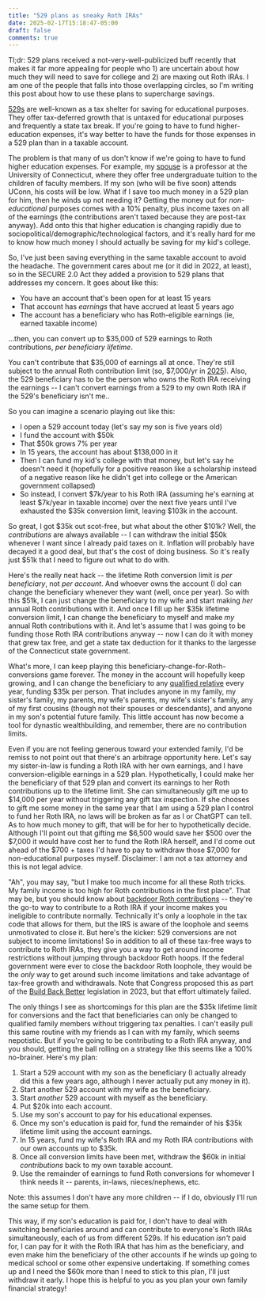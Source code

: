 ```yaml
---
title: "529 plans as sneaky Roth IRAs"
date: 2025-02-17T15:18:47-05:00
draft: false
comments: true
---
```


Tl;dr: 529 plans received a not-very-well-publicized buff recently that makes it far more appealing for people who 1) are uncertain about how much they will need to save for college and 2) are maxing out Roth IRAs. I am one of the people that falls into those overlapping circles, so I'm writing this post about how to use these plans to supercharge savings.

[529s](https://en.wikipedia.org/wiki/529_plan)  are well-known as a tax shelter for saving for educational purposes. They offer tax-deferred growth that is untaxed for educational purposes and frequently a state tax break. If you're going to have to fund higher-education expenses, it's way better to have the funds for those expenses in a 529 plan than in a taxable account.

The problem is that many of us don't know if we're going to have to fund higher education expenses. For example, my [spouse](https://www.kylieanglin.com) is a professor at the University of Connecticut, where they offer free undergraduate tuition to the children of faculty members. If my son (who will be five soon) attends UConn, his costs will be low. What if I save too much money in a 529 plan for him, then he winds up not needing it? Getting the money out for _non-educational_ purposes comes with a 10% penalty, plus income taxes on all of the earnings (the contributions aren't taxed because they are post-tax anyway). Add onto this that higher education is changing rapidly due to sociopolitical/demographic/technological factors, and it's really hard for me to know how much money I should actually be saving for my kid's college.

So, I've just been saving everything in the same taxable account to avoid the headache. The government cares about me (or it did in 2022, at least), so in the SECURE 2.0 Act they added a provision to 529 plans that addresses my concern. It goes about like this:

- You have an account that's been open for at least 15 years
- That account has _earnings_ that have accrued at least 5 years ago
- The account has a beneficiary who has Roth-eligible earnings (ie, earned taxable income)

...then, you can convert up to $35,000 of 529 earnings to Roth contributions, _per beneficiary lifetime_. 

You can't contribute that $35,000 of earnings all at once. They're still subject to the annual Roth contribution limit (so, $7,000/yr in [2025](https://www.schwab.com/ira/roth-ira/contribution-limits#:~:text=The%20maximum%20total%20annual%20contribution,re%20age%2050%20or%20older.)). Also, the 529 beneficiary has to be the person who owns the Roth IRA receiving the earnings -- I can't convert earnings from a 529 to my own Roth IRA if the 529's beneficiary isn't me..

So you can imagine a scenario playing out like this:
- I open a 529 account today (let's say my son is five years old)
- I fund the account with $50k
- That $50k grows 7% per year
- In 15 years, the account has about $138,000 in it
- Then I can fund my kid's college with that money, but let's say he doesn't need it (hopefully for a positive reason like a scholarship instead of a negative reason like he didn't get into college or the American government collapsed)
- So instead, I convert $7k/year to his Roth IRA (assuming he's earning at least $7k/year in taxable income) over the next five years until I've exhausted the $35k conversion limit, leaving $103k in the account.

So great, I got $35k out scot-free, but what about the other $101k? Well, the _contributions_ are always available -- I can withdraw the initial $50k whenever I want since I already paid taxes on it. Inflation will probably have decayed it a good deal, but that's the cost of doing business. So it's really just $51k that I need to figure out what to do with.

Here's the really neat hack -- the lifetime Roth conversion limit is _per beneficiary_, not _per account_. And whoever owns the account (I do) can change the beneficiary whenever they want (well, once per year). So with this $51k, I can just change the beneficiary to my wife and start making _her_ annual Roth contributions with it. And once I fill up her $35k lifetime conversion limit, I can change the beneficiary to myself and make _my_ annual Roth contributions with it. And let's assume that I was going to be funding those Roth IRA contributions anyway -- now I can do it with money that grew tax free, and get a state tax deduction for it thanks to the largesse of the Connecticut state government.

What's more, I can keep playing this beneficiary-change-for-Roth-conversions game forever. The money in the account will hopefully keep growing, and I can change the beneficiary to any [qualified relative](https://www.hartfordfunds.com/products/smart529/529-beneficiary.html) every year, funding $35k per person. That includes anyone in my family, my sister's family, my parents, my wife's parents, my wife's sister's family, any of my first cousins (though not their spouses or descendants), and anyone in my son's potential future family. This little account has now become a tool for dynastic wealthbuilding, and remember, there are no contribution limits.

Even if you are not feeling generous toward your extended family, I'd be remiss to not point out that there's an arbitrage opportunity here. Let's say my sister-in-law is funding a Roth IRA with her own earnings, and I have conversion-eligible earnings in a 529 plan. Hypothetically, I could make her the beneficiary of that 529 plan and convert its earnings to her Roth contributions up to the lifetime limit. She can simultaneously gift me up to $14,000 per year without triggering any gift tax inspection. If she chooses to gift me some money in the same year that I am using a 529 plan I control to fund her Roth IRA, no laws will be broken as far as I or ChatGPT can tell. As to how much money to gift, that will be for her to hypothetically decide. Although I'll point out that gifting me $6,500 would save her $500 over the $7,000 it would have cost her to fund the Roth IRA herself, and I'd come out ahead of the $700 + taxes I'd have to pay to withdraw those $7,000 for non-educational purposes myself. Disclaimer: I am not a tax attorney and this is not legal advice.

"Ah", you may say, "but I make too much income for all these Roth tricks. My family income is too high for Roth contributions in the first place". That may be, but you should know about [backdoor Roth contributions](https://www.google.com/search?rls=en&q=backdoor+roth+contributions&ie=UTF-8&oe=UTF-8) -- they're the go-to way to contribute to a Roth IRA if your income makes you ineligible to contribute normally. Technically it's only a loophole in the tax code that allows for them, but the IRS is aware of the loophole and seems unmotivated to close it. But here's the kicker: 529 conversions are not subject to income limitations! So in addition to all of these tax-free ways to contribute to Roth IRAs, they give you a way to get around income restrictions without jumping through backdoor Roth hoops. If the federal government were ever to close the backdoor Roth loophole, they would be the _only_ way to get around such income limitations and take advantage of tax-free growth and withdrawals. Note that Congress proposed this as part of the [Build Back Better](https://smartasset.com/retirement/backdoor-roth-ira-preservation) legislation in 2023, but that effort ultimately failed.

The only things I see as shortcomings for this plan are the $35k lifetime limit for conversions and the fact that beneficiaries can only be changed to qualified family members without triggering tax penalties. I can't easily pull this same routine with my friends as I can with my family, which seems nepotistic. But if you're going to be contributing to a Roth IRA anyway, and you should, getting the ball rolling on a strategy like this seems like a 100% no-brainer. Here's my plan:

1. Start a 529 account with my son as the beneficiary (I actually already did this a few years ago, although I never actually put any money in it).
2. Start another 529 account with my wife as the beneficiary.
3. Start _another_ 529 account with myself as the beneficiary.
4. Put $20k into each account.
5. Use my son's account to pay for his educational expenses.
6. Once my son's education is paid for, fund the remainder of his $35k lifetime limit using the account earnings.
7. In 15 years, fund my wife's Roth IRA and my Roth IRA contributions with our own accounts up to $35k.
8. Once all conversion limits have been met, withdraw the $60k in initial _contributions_ back to my own taxable account.
9. Use the remainder of earnings to fund Roth conversions for whomever I think needs it -- parents, in-laws, nieces/nephews, etc.

Note: this assumes I don't have any more children -- if I do, obviously I'll run the same setup for them.

This way, if my son's education is paid for, I don't have to deal with switching beneficiaries around and can contribute to everyone's Roth IRAs simultaneously, each of us from different 529s. If his education _isn't_ paid for, I can pay for it with the Roth IRA that has him as the beneficiary, and even make him the beneficiary of the other accounts if he winds up going to medical school or some other expensive undertaking. If something comes up and I need the $60k more than I need to stick to this plan, I'll just withdraw it early. I hope this is helpful to you as you plan your own family financial strategy!
